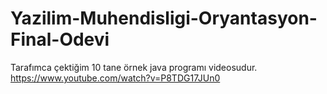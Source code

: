 # Yazilim-Muhendisligi-Oryantasyon-Final-Odevi
Tarafımca çektiğim 10 tane örnek java programı videosudur.
https://www.youtube.com/watch?v=P8TDG17JUn0
